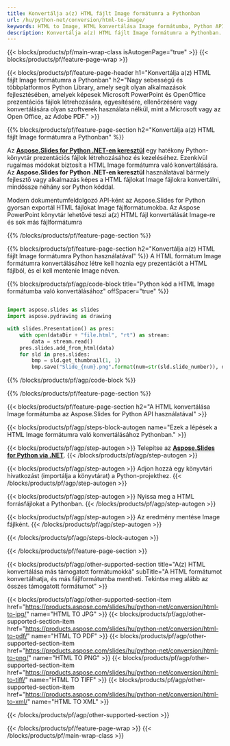```yaml
---
title: Konvertálja a(z) HTML fájlt Image formátumra a Pythonban
url: /hu/python-net/conversion/html-to-image/
keywords: HTML to Image, HTML konvertálása Image formátumba, Python API, Python Library, HTML, Image
description: Konvertálja a(z) HTML fájlt Image formátumra a Pythonban. Használja a Python könyvtár API-t a HTML fájlok konvertálásához Image formátumúvá
---
```


{{< blocks/products/pf/main-wrap-class isAutogenPage="true" >}}
{{< blocks/products/pf/feature-page-wrap >}}

{{< blocks/products/pf/feature-page-header h1="Konvertálja a(z) HTML fájlt Image formátumra a Pythonban" h2="Nagy sebességű és többplatformos Python Library, amely segít olyan alkalmazások fejlesztésében, amelyek képesek Microsoft PowerPoint és OpenOffice prezentációs fájlok létrehozására, egyesítésére, ellenőrzésére vagy konvertálására olyan szoftverek használata nélkül, mint a Microsoft vagy az Open Office, az Adobe PDF." >}}

{{% blocks/products/pf/feature-page-section h2="Konvertálja a(z) HTML fájlt Image formátumra a Pythonban" %}}

Az [**Aspose.Slides for Python .NET-en keresztül**](https://products.aspose.com/slides/hu/python-net/) egy hatékony Python-könyvtár prezentációs fájlok létrehozásához és kezeléséhez. Ezenkívül rugalmas módokat biztosít a HTML Image formátumra való konvertálására. Az **Aspose.Slides for Python .NET-en keresztül** használatával bármely fejlesztő vagy alkalmazás képes a HTML fájlokat Image fájlokra konvertálni, mindössze néhány sor Python kóddal.

Modern dokumentumfeldolgozó API-ként az Aspose.Slides for Python gyorsan exportál HTML fájlokat Image fájlformátumokba. Az Aspose PowerPoint könyvtár lehetővé teszi a(z) HTML fájl konvertálását Image-re és sok más fájlformátumra

{{% /blocks/products/pf/feature-page-section %}}

{{% blocks/products/pf/feature-page-section  h2="Konvertálja a(z) HTML fájlt Image formátumra Python használatával" %}}
A HTML formátum Image formátumra konvertálásához létre kell hoznia egy prezentációt a HTML fájlból, és el kell mentenie Image néven.

{{% blocks/products/pf/agp/code-block title="Python kód a HTML Image formátumba való konvertálásához" offSpacer="true" %}}

```python

import aspose.slides as slides
import aspose.pydrawing as drawing

with slides.Presentation() as pres:
    with open(dataDir + "file.html", "rt") as stream:
        data = stream.read()
    pres.slides.add_from_html(data)
    for sld in pres.slides:
        bmp = sld.get_thumbnail(1, 1)
        bmp.save("Slide_{num}.png".format(num=str(sld.slide_number)), drawing.imaging.ImageFormat.png)

```


{{% /blocks/products/pf/agp/code-block %}}

{{% /blocks/products/pf/feature-page-section %}}

{{< blocks/products/pf/feature-page-section  h2="A HTML konvertálása Image formátumba az Aspose.Slides for Python API használatával" >}}

{{< blocks/products/pf/agp/steps-block-autogen name="Ezek a lépések a HTML Image formátumra való konvertálásához Pythonban." >}}

{{< blocks/products/pf/agp/step-autogen >}}
Telepítse az [**Aspose.Slides for Python via .NET**](https://products.aspose.com/slides/hu/python-net/).
{{< /blocks/products/pf/agp/step-autogen >}}

{{< blocks/products/pf/agp/step-autogen >}}
Adjon hozzá egy könyvtári hivatkozást (importálja a könyvtárat) a Python-projekthez.
{{< /blocks/products/pf/agp/step-autogen >}}

{{< blocks/products/pf/agp/step-autogen >}}
Nyissa meg a HTML forrásfájlokat a Pythonban.
{{< /blocks/products/pf/agp/step-autogen >}}

{{< blocks/products/pf/agp/step-autogen >}}
Az eredmény mentése Image fájlként.
{{< /blocks/products/pf/agp/step-autogen >}}

{{< /blocks/products/pf/agp/steps-block-autogen >}}

{{< /blocks/products/pf/feature-page-section >}}

{{< blocks/products/pf/agp/other-supported-section title="A(z) HTML konvertálása más támogatott formátumokká" subTitle="A HTML formátumot konvertálhatja, és más fájlformátumba mentheti. Tekintse meg alább az összes támogatott formátumot" >}}

{{< blocks/products/pf/agp/other-supported-section-item href="https://products.aspose.com/slides/hu/python-net/conversion/html-to-jpg/" name="HTML TO JPG" >}}
{{< blocks/products/pf/agp/other-supported-section-item href="https://products.aspose.com/slides/hu/python-net/conversion/html-to-pdf/" name="HTML TO PDF" >}}
{{< blocks/products/pf/agp/other-supported-section-item href="https://products.aspose.com/slides/hu/python-net/conversion/html-to-png/" name="HTML TO PNG" >}}
{{< blocks/products/pf/agp/other-supported-section-item href="https://products.aspose.com/slides/hu/python-net/conversion/html-to-tiff/" name="HTML TO TIFF" >}}
{{< blocks/products/pf/agp/other-supported-section-item href="https://products.aspose.com/slides/hu/python-net/conversion/html-to-xml/" name="HTML TO XML" >}}


{{< /blocks/products/pf/agp/other-supported-section >}}

{{< /blocks/products/pf/feature-page-wrap >}}
{{< /blocks/products/pf/main-wrap-class >}}
